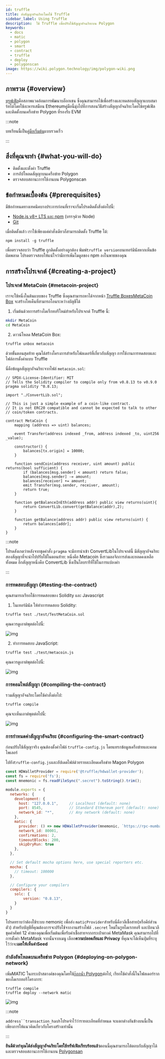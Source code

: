 ```yaml
---
id: truffle
title: ส่งสัญญาอัจฉริยะโดยใช้ Truffle
sidebar_label: Using Truffle
description:  ใช้ Truffle เพื่อปรับใช้สัญญาอัจฉริยะบน Polygon
keywords:
  - docs
  - matic
  - polygon
  - smart
  - contract
  - truffle
  - deploy
  - polygonscan
image: https://wiki.polygon.technology/img/polygon-wiki.png
---
```


## ภาพรวม {#overview}

[ทรูฟเฟิล](https://trufflesuite.com/)คือสภาพแวดล้อมการพัฒนาบล็อกเชน ซึ่งคุณสามารถใช้เพื่อสร้างและทดสอบสัญญาแบบสมาร์ทได้โดยใช้อะหารเสมือน Ethereumคู่มือนี้มุ่งไปที่การสอนวิธีสร้างสัญญาอัจฉริยะโดยใช้ทรูฟเฟิล และติดตั้งบนเครือข่าย Polygon ที่รองรับ EVM

:::note

บทเรียนนี้เป็น[<ins>คู่มือเริ่มต้น</ins>](https://www.trufflesuite.com/docs/truffle/quickstart)แบบรวดเร็ว

:::

## สิ่งที่คุณจะทำ {#what-you-will-do}

- ติดตั้งและตั้งค่า Truffle
- การอัปโหลดสัญญาบนเครือข่าย Polygon
- ตรวจสอบสถานะการใช้งานบน Polygonscan

## ข้อกำหนดเบื้องต้น {#prerequisites}

มีข้อกำหนดทางเทคนิคบางประการก่อนที่เราจะเริ่มโปรดติดตั้งสิ่งต่อไปนี้:

- [Node.js v8+ LTS และ npm](https://nodejs.org/en/) (บรรจุด้วย Node)
- [Git](https://git-scm.com/)

เมื่อติดตั้งแล้ว เราใช้เพียงแค่คำสั่งเดียวก็สามารถติดตั้ง Truffle ได้:

```
npm install -g truffle
```

เพื่อตรวจสอบว่า Truffle ถูกติดตั้งอย่างถูกต้อง พิมพ์`truffle version`บนเทอร์มินัลหากเห็นข้อผิดพลาด โปรดตรวจสอบให้แน่ใจว่ามีการเพิ่มโมดูลของ npm ลงในพาธของคุณ

## การสร้างโปรเจกต์ {#creating-a-project}

### โปรเจกต์ MetaCoin {#metacoin-project}

เราจะใช้หนึ่งในต้นแบบของ Truffle ซึ่งคุณสามารถหาได้จากหน้า [Truffle Boxes](https://trufflesuite.com/boxes/)[MetaCoin Box](https://trufflesuite.com/boxes/metacoin/) จะสร้างโทเค็นที่สามารถโอนระหว่างบัญชีได้

1. เริ่มต้นด้วยการสร้างไดเร็กทอรีใหม่สำหรับโปรเจกต์ Truffle นี้:

  ```bash
  mkdir MetaCoin
  cd MetaCoin
  ```

2. ดาวน์โหลด MetaCoin Box:

  ```bash
  truffle unbox metacoin
  ```

ด้วยขั้นตอนสุดท้าย คุณได้สร้างโครงการสำหรับโฟลเดอร์ที่เกี่ยวกับสัญญา การใช้งานการทดสอบและไฟล์การตั้งค่าแบบ Truffle

นี่คือข้อมูลสัญญาอัจฉริยะจากไฟล์ `metacoin.sol`:

```solidity title="metacoin.sol"
// SPDX-License-Identifier: MIT
// Tells the Solidity compiler to compile only from v0.8.13 to v0.9.0
pragma solidity ^0.8.13;

import "./ConvertLib.sol";

// This is just a simple example of a coin-like contract.
// It is not ERC20 compatible and cannot be expected to talk to other
// coin/token contracts.

contract MetaCoin {
	mapping (address => uint) balances;

	event Transfer(address indexed _from, address indexed _to, uint256 _value);

	constructor() {
		balances[tx.origin] = 10000;
	}

	function sendCoin(address receiver, uint amount) public returns(bool sufficient) {
		if (balances[msg.sender] < amount) return false;
		balances[msg.sender] -= amount;
		balances[receiver] += amount;
		emit Transfer(msg.sender, receiver, amount);
		return true;
	}

	function getBalanceInEth(address addr) public view returns(uint){
		return ConvertLib.convert(getBalance(addr),2);
	}

	function getBalance(address addr) public view returns(uint) {
		return balances[addr];
	}
}
```

:::note

โปรดสังเกตว่าหลังจากชุดคำสั่ง `pragma` จะมีการนำเข้า ConvertLibในโปรเจกต์นี้ มีสัญญาอัจฉริยะสองสัญญาที่จะนำไปปรับใช้ในตอนท้าย: หนึ่งคือ Metacoin ซึ่งรวมลอจิกการส่งและยอดคงเหลือทั้งหมด อีกสัญญาหนึ่งคือ ConvertLib ซึ่งเป็นไลบรารีที่ใช้ในการแปลงค่า

:::

### การทดสอบสัญญา {#testing-the-contract}

คุณสามารถเรียกใช้การทดสอบของ Solidity และ Javascript

1. ในเทอร์มินัล ให้ทำการทดสอบ Solidity:

  ```bash
  truffle test ./test/TestMetaCoin.sol
  ```

คุณควรดูเอาต์พุตต่อไปนี้:

![img](/img/truffle/test1.png)

2. ทำการทดสอบ JavaScript:

  ```bash
  truffle test ./test/metacoin.js
  ```

คุณควรดูเอาต์พุตต่อไปนี้:

![img](/img/truffle/test2.png)

### การคอมไพล์สัญญา {#compiling-the-contract}

รวมสัญญาอัจฉริยะโดยใช้คำสั่งต่อไป:

```bash
truffle compile
```

คุณจะเห็นเอาต์พุตต่อไปนี้:

![img](/img/truffle/compile.png)

### การกำหนดค่าสัญญาอัจฉริยะ {#configuring-the-smart-contract}

ก่อนปรับใช้สัญญาจริง คุณต้องตั้งค่าไฟล์ `truffle-config.js` โดยแทรกข้อมูลเครือข่ายและคอมไพเลอร์

ไปยัง`truffle-config.js`และอัปเดตไฟล์ด้วยรายละเอียดเครือข่าย Magon Polygon

```js title="truffle-config.js"
const HDWalletProvider = require('@truffle/hdwallet-provider');
const fs = require('fs');
const mnemonic = fs.readFileSync(".secret").toString().trim();

module.exports = {
  networks: {
    development: {
      host: "127.0.0.1",     // Localhost (default: none)
      port: 8545,            // Standard Ethereum port (default: none)
      network_id: "*",       // Any network (default: none)
    },
    matic: {
      provider: () => new HDWalletProvider(mnemonic, `https://rpc-mumbai.maticvigil.com`),
      network_id: 80001,
      confirmations: 2,
      timeoutBlocks: 200,
      skipDryRun: true
    },
  },

  // Set default mocha options here, use special reporters etc.
  mocha: {
    // timeout: 100000
  },

  // Configure your compilers
  compilers: {
    solc: {
        version: "0.8.13",
    }
  }
}
```

โปรดทราบว่าต้องใช้ระบบ nemonic เพื่อส่ง `maticProvider`สำหรับนี่คือวลีเชื้อสาย(หรือคีย์ส่วนตัว) สำหรับบัญชีที่คุณต้องการจะปรับใช้จากงานสร้างไฟล์ `.secret` ใหม่ในรูทไดเรกทอรี และป้อนวลีชุดคำศัพท์ 12 คำของคุณเพื่อเริ่มต้นเพื่อรับคำเชื้อสายจากกระเป๋าตางค์ MetaMask คุณสามารถไปที่การตั้งค่า MetaMask จากนั้นจากเมนู เลือก**ความปลอดภัยและ Privacy** ที่คุณจะได้เห็นปุ่มที่ระบุไว้ว่าจะ**เผยให้เห็นคำSeed**

### กำลังอัพโหลดบนเครือข่าย Polygon {#deploying-on-polygon-network}

เพิ่มMATIC ในกระเป๋าสตางค์ของคุณโดยใช้[ก๊อกน้ำ Polygon](https://faucet.polygon.technology/)ต่อไป, เรียกใช้คำสั่งนี้ในโฟลเดอร์รากของไดเรกทอรีโครงการ:

```
truffle compile
truffle deploy --network matic
```

![img](/img/truffle/deployed-contract.png)

:::note

`address``transaction_hash`โปรดจำไว้ว่ารายละเอียดที่กำหนด จะแตกต่างกันข้างบนนี้เป็นเพียงการให้แนวคิดเกี่ยวกับโครงสร้างเท่านั้น

:::

**ยินดีด้วย!คุณได้ส่งสัญญาอัจฉริยะโดยใช้ทรัฟเฟิลเรียบร้อยแล้ว**ตอนนี้คุณสามารถโต้ตอบกับสัญญาได้ และตรวจสอบสถานะการใช้งานบน [Polygonsan](https://mumbai.polygonscan.com/)

